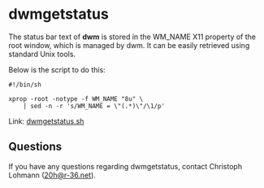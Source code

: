 dwmgetstatus
============

The status bar text of **dwm** is stored in the WM_NAME X11 property of the
root window, which is managed by dwm. It can be easily retrieved using
standard Unix tools.

Below is the script to do this:

	#!/bin/sh

	xprop -root -notype -f WM_NAME "8u" \
		| sed -n -r 's/WM_NAME = \"(.*)\"/\1/p'

Link: [dwmgetstatus.sh](http://dwm.suckless.org/dwmgetstatus.sh)

Questions
---------

If you have any questions regarding dwmgetstatus, contact Christoph Lohmann
(<20h@r-36.net>).

